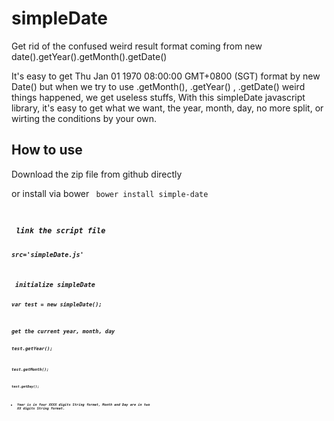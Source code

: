simpleDate
==========

Get rid of the confused weird result format coming from new date().getYear().getMonth().getDate()

It's easy to get Thu Jan 01 1970 08:00:00 GMT+0800 (SGT) format by new Date()
but when we try to use .getMonth(), .getYear() , .getDate() weird things happened, we get useless stuffs, With this simpleDate javascript library, it's easy to get what we want, the year, month, day, no more split, or wirting the conditions by your own.

How to use
----------
Download the zip file from github directly

or install via bower <code> bower install simple-date

<h5> link the script file

<code>src='simpleDate.js'

<h5> initialize simpleDate

<code>var test = new simpleDate();

<h5>get the current year, month, day

<code>test.getYear();

<code>test.getMonth();

<code>test.getDay();

* Year is in four XXXX digits String format, Month and Day are in two XX digits String format.
